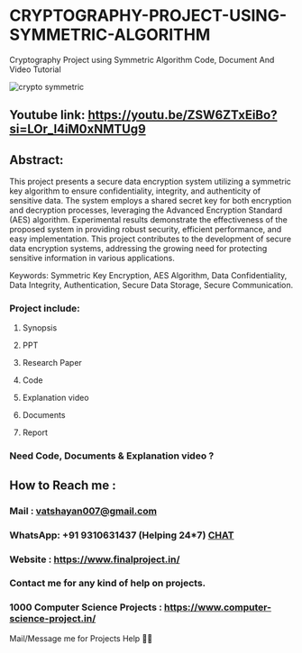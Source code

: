 # CRYPTOGRAPHY-PROJECT-USING-SYMMETRIC-ALGORITHM
Cryptography Project using Symmetric Algorithm Code, Document And Video Tutorial

![crypto symmetric ](https://github.com/user-attachments/assets/02dd269f-2f6d-4fcf-bdc6-018eb7f05896)

## Youtube link: https://youtu.be/ZSW6ZTxEiBo?si=LOr_l4iM0xNMTUg9

## Abstract:
This project presents a secure data encryption system utilizing a symmetric key algorithm to ensure confidentiality, integrity, and authenticity of sensitive data. The system employs a shared secret key for both encryption and decryption processes, leveraging the Advanced Encryption Standard (AES) algorithm. Experimental results demonstrate the effectiveness of the proposed system in providing robust security, efficient performance, and easy implementation. This project contributes to the development of secure data encryption systems, addressing the growing need for protecting sensitive information in various applications.

Keywords: Symmetric Key Encryption, AES Algorithm, Data Confidentiality, Data Integrity, Authentication, Secure Data Storage, Secure Communication.

### Project include: 

1. Synopsis

2. PPT

3. Research Paper


4. Code

5. Explanation video

6. Documents

7. Report


### Need Code, Documents & Explanation video ? 

## How to Reach me :

### Mail : vatshayan007@gmail.com 

### WhatsApp: +91 9310631437 (Helping 24*7) **[CHAT](https://wa.me/message/CHWN2AHCPMAZK1)** 

### Website : https://www.finalproject.in/

### Contact me for any kind of help on projects.
### 1000 Computer Science Projects : https://www.computer-science-project.in/


Mail/Message me for Projects Help 🙏🏻
